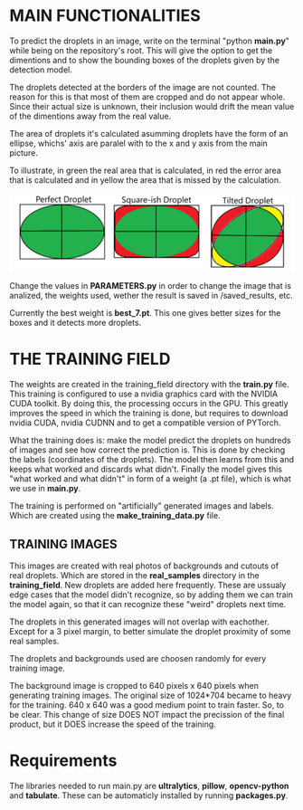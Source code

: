 # MAIN FUNCTIONALITIES
To predict the droplets in an image, write on the terminal "python **main.py**" while being on the repository's root. This will give the option to get the dimentions and to show the bounding boxes of the droplets given by the detection model.

The droplets detected at the borders of the image are not counted. The reason for this is that most of them are cropped and do not appear whole. Since their actual size is unknown, their inclusion would drift the mean value of the dimentions away from the real value.

The area of droplets it's calculated asumming droplets have the form of an ellipse, whichs' axis are paralel with to the x and y axis from the main picture.

To illustrate, in green the real area that is calculated, in red the error area that is calculated and in yellow the area that is missed by the calculation.

![Droplet error area illustration](area_illustration.png)

Change the values in **PARAMETERS.py** in order to change the image that is analized, the weights used, wether the result is saved in /saved_results, etc.

Currently the best weight is **best_7.pt**. This one gives better sizes for the boxes and it detects more droplets.

# THE TRAINING FIELD
The weights are created in the training_field directory with the **train.py** file. This training is configured to use a nvidia graphics card with the NVIDIA CUDA toolkit. By doing this, the processing occurs in the GPU. This greatly improves the speed in which the training is done, but requires to download nvidia CUDA, nvidia CUDNN and to get a compatible version of PYTorch.

What the training does is: make the model predict the droplets on hundreds of images and see how correct the prediction is. This is done by checking the labels (coordinates of the droplets). The model then learns from this and keeps what worked and discards what didn't. Finally the model gives this "what worked and what didn't" in form of a weight (a .pt file), which is what we use in **main.py**.

The training is performed on "artificially" generated images and labels. Which are created using the **make_training_data.py** file.

## TRAINING IMAGES
This images are created with real photos of backgrounds and cutouts of real droplets. Which are stored in the **real_samples** directory in the **training_field**. New droplets are added here frequently. These are ussualy edge cases that the model didn't recognize, so by adding them we can train the model again, so that it can recognize these "weird" droplets next time.

The droplets in this generated images will not overlap with eachother. Except for a 3 pixel margin, to better simulate the droplet proximity of some real samples.

The droplets and backgrounds used are choosen randomly for every training image.

The background image is cropped to 640 pixels x 640 pixels when generating training images. The original size of 1024*704 became to heavy for the training. 640 x 640 was a good medium point to train faster. So, to be clear. This change of size DOES NOT impact the precission of the final product, but it DOES increase the speed of the training.

# Requirements
The libraries needed to run main.py are **ultralytics**, **pillow**, **opencv-python** and **tabulate**. These can be automaticly installed by running **packages.py**.
